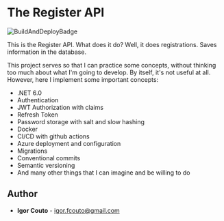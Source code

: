 # The Register API

![BuildAndDeployBadge](https://github.com/igor-couto/register-api/actions/workflows/main_register-api.yml/badge.svg)

This is the Register API. What does it do? Well, it does registrations. Saves information in the database.

This project serves so that I can practice some concepts, without thinking too much about what I'm going to develop. By itself, it's not useful at all.
However, here I implement some important concepts:

- .NET 6.0
- Authentication
- JWT Authorization with claims
- Refresh Token
- Password storage with salt and slow hashing
- Docker
- CI/CD with github actions
- Azure deployment and configuration
- Migrations
- Conventional commits
- Semantic versioning
- And many other things that I can imagine and be willing to do

## Author

- **Igor Couto** - [igor.fcouto@gmail.com](mailto:igor.fcouto@gmail.com)
